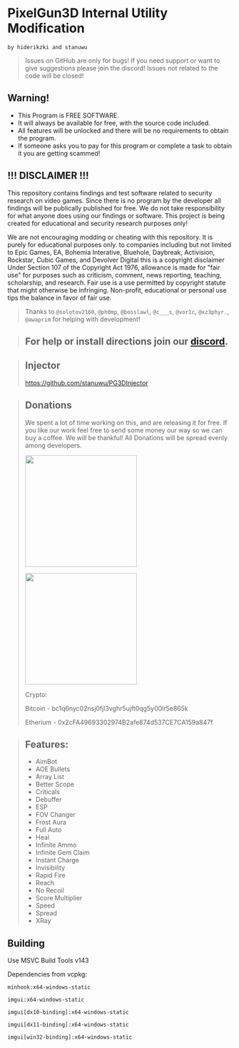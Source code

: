 ﻿# PixelGun3D Internal Utility Modification

`by hiderikzki and stanuwu`

> Issues on GitHub are only for bugs! If you need support or want to give suggestions please join the discord! Issues not related to the code will be closed!

## Warning!
- This Program is FREE SOFTWARE.
- It will always be available for free, with the source code included.
- All features will be unlocked and there will be no requirements to obtain the program.
- If someone asks you to pay for this program or complete a task to obtain it you are getting scammed!

## !!! DISCLAIMER !!!  
This repository contains findings and test software related to security research on video games. Since there is no program by the developer all findings will be publically published for free. We do not take responsibility for what anyone does using our findings or software. This project is being created for educational and security research purposes only!

We are not encouraging modding or cheating with this repository. It is purely for educational purposes only. to companies including but not limited to Epic Games, EA, Bohemia Interative, Bluehole, Daybreak, Activision, Rockstar, Cubic Games, and Devolver Digital this is a copyright disclaimer Under Section 107 of the Copyright Act 1976, allowance is made for "fair use" for purposes such as criticism, comment, news reporting, teaching, scholarship, and research. Fair use is a use permitted by copyright statute that might otherwise be infringing. Non-profit, educational or personal use tips the balance in favor of fair use.

> Thanks to `@solotov2160`, `@ph0mp`, `@bosslawl`, `@c___s`, `@vor1c`, `@xz3phyr.`, `@awaprim` for helping with development!

> ## For help or install directions join our [discord](https://discord.gg/wR8rqUUS2d).

> ## Injector
> https://github.com/stanuwu/PG3DInjector

> ## Donations
> We spent a lot of time working on this, and are releasing it for free.
> If you like our work feel free to send some money our way so we can buy a coffee.
> We will be thankful! All Donations will be spread evenly among developers.
>
> [<img src="https://raw.githubusercontent.com/aha999/DonateButtons/master/Paypal.png" width="250">](https://www.paypal.com/ncp/payment/M3V7Q3Q295AHW)
>
> [<img src="https://raw.githubusercontent.com/gregoiresgt/payment-icons/master/Assets/Payment/Stripe/Stripe-card-dark@2x.png" width="250">](https://donate.stripe.com/dR63fk8ys7OF1k4eUU)
>
> Crypto:
>
> Bitcoin - bc1q6nyc02nsj0fjl3vghr5ujft0qg5y00lr5e865k
>
> Etherium - 0x2cFA49693302974B2afe874d537CE7CA159a847f

> ## Features:
> - AimBot
> - AOE Bullets
> - Array List
> - Better Scope
> - Criticals
> - Debuffer
> - ESP
> - FOV Changer
> - Frost Aura
> - Full Auto
> - Heal
> - Infinite Ammo
> - Infinite Gem Claim
> - Instant Charge
> - Invisibility
> - Rapid Fire
> - Reach
> - No Recoil
> - Score Multiplier
> - Speed
> - Spread
> - XRay

## Building
Use MSVC Build Tools v143

Dependencies from vcpkg:

`minhook:x64-windows-static`

`imgui:x64-windows-static`

`imgui[dx10-binding]:x64-windows-static`

`imgui[dx11-binding]:x64-windows-static`

`imgui[win32-binding]:x64-windows-static`

